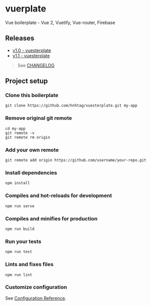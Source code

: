 # vuerplate
Vue boilerplate - Vue 2, Vuetify, Vue-router, Firebase 

## Releases
-  [v1.0 - vuesterplate](https://github.com/hnhtag/vuesterplate/releases/tag/v1.0)
-  [v1.1 - vuesterplate](https://github.com/hnhtag/vuesterplate/releases/tag/v1.1)

> See [CHANGELOG](CHANGELOG.md)

## Project setup

### Clone this boilerplate
```
git clone https://github.com/hnhtag/vuesterplate.git my-app
```

### Remove original git remote
```
cd my-app
git remote -v
git remote rm origin
```

### Add your own remote
```
git remote add origin https://github.com/username/your-repo.git
```

### Install dependencies
```
npm install
```

### Compiles and hot-reloads for development
```
npm run serve
```

### Compiles and minifies for production
```
npm run build
```

### Run your tests
```
npm run test
```

### Lints and fixes files
```
npm run lint
```

### Customize configuration
See [Configuration Reference](https://cli.vuejs.org/config/).
